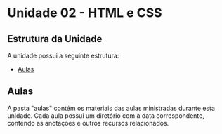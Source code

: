 # Unidade 02 - HTML e CSS


## Estrutura da Unidade

A unidade possui a seguinte estrutura:

- [Aulas](./aulas)

## Aulas

A pasta "aulas" contém os materiais das aulas ministradas durante esta unidade. Cada aula possui um diretório com a data correspondente, contendo as anotações e outros recursos relacionados.
